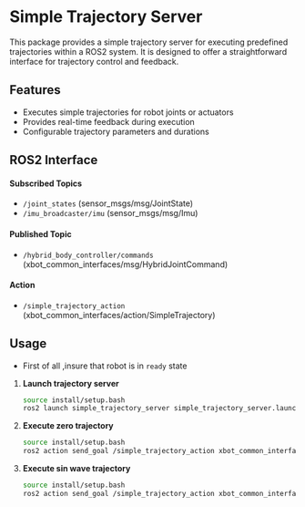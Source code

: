 # Simple Trajectory Server

This package provides a simple trajectory server for executing predefined trajectories within a ROS2 system. It is designed to offer a straightforward interface for trajectory control and feedback.

## Features

- Executes simple trajectories for robot joints or actuators
- Provides real-time feedback during execution
- Configurable trajectory parameters and durations

## ROS2 Interface
#### Subscribed Topics
- `/joint_states` (sensor_msgs/msg/JointState)
- `/imu_broadcaster/imu` (sensor_msgs/msg/Imu)

#### Published Topic
- `/hybrid_body_controller/commands` (xbot_common_interfaces/msg/HybridJointCommand)

#### Action
- `/simple_trajectory_action` (xbot_common_interfaces/action/SimpleTrajectory)

## Usage

- First of all ,insure that robot is in `ready` state

1. **Launch trajectory server**
    ```bash
    source install/setup.bash
    ros2 launch simple_trajectory_server simple_trajectory_server.launch.py
    ```
2. **Execute zero trajectory**
    ```bash
    source install/setup.bash
    ros2 action send_goal /simple_trajectory_action xbot_common_interfaces/action/SimpleTrajectory "traj_type: 0 duration: 4.0"  
    ```
3. **Execute sin wave trajectory**
    ```bash
    source install/setup.bash
    ros2 action send_goal /simple_trajectory_action xbot_common_interfaces/action/SimpleTrajectory "traj_type: 1 duration: 10.0"  
    ```